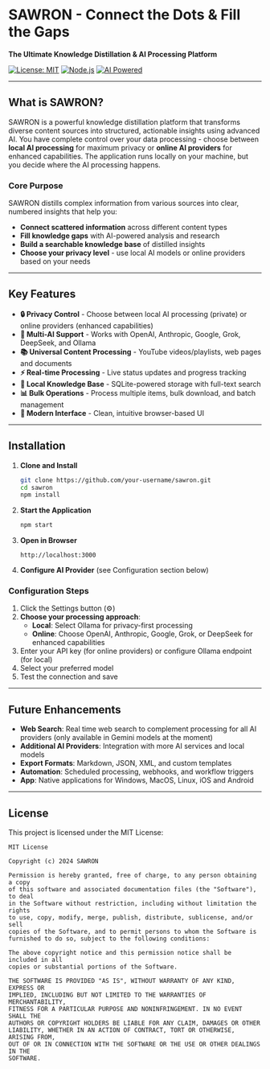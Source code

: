 # SAWRON - Connect the Dots & Fill the Gaps

**The Ultimate Knowledge Distillation & AI Processing Platform**

[![License: MIT](https://img.shields.io/badge/License-MIT-yellow.svg)](https://opensource.org/licenses/MIT)
[![Node.js](https://img.shields.io/badge/Node.js-v14+-green.svg)](https://nodejs.org/)
[![AI Powered](https://img.shields.io/badge/AI-Powered-blue.svg)](https://github.com/your-repo)

---

## What is SAWRON?

SAWRON is a powerful knowledge distillation platform that transforms diverse content sources into structured, actionable insights using advanced AI. You have complete control over your data processing - choose between **local AI processing** for maximum privacy or **online AI providers** for enhanced capabilities. The application runs locally on your machine, but you decide where the AI processing happens.

### Core Purpose

SAWRON distills complex information from various sources into clear, numbered insights that help you:
- **Connect scattered information** across different content types
- **Fill knowledge gaps** with AI-powered analysis and research
- **Build a searchable knowledge base** of distilled insights
- **Choose your privacy level** - use local AI models or online providers based on your needs

---

## Key Features

- **🔒 Privacy Control** - Choose between local AI processing (private) or online providers (enhanced capabilities)
- **🤖 Multi-AI Support** - Works with OpenAI, Anthropic, Google, Grok, DeepSeek, and Ollama
- **📚 Universal Content Processing** - YouTube videos/playlists, web pages and documents
- **⚡ Real-time Processing** - Live status updates and progress tracking
- **💾 Local Knowledge Base** - SQLite-powered storage with full-text search
- **📊 Bulk Operations** - Process multiple items, bulk download, and batch management
- **🎨 Modern Interface** - Clean, intuitive browser-based UI

---

## Installation


1. **Clone and Install**
   ```bash
   git clone https://github.com/your-username/sawron.git
   cd sawron
   npm install
   ```

2. **Start the Application**
   ```bash
   npm start
   ```

3. **Open in Browser**
   ```
   http://localhost:3000
   ```

4. **Configure AI Provider** (see Configuration section below)

### Configuration Steps
1. Click the Settings button (⚙️)
2. **Choose your processing approach**:
   - **Local**: Select Ollama for privacy-first processing
   - **Online**: Choose OpenAI, Anthropic, Google, Grok, or DeepSeek for enhanced capabilities
3. Enter your API key (for online providers) or configure Ollama endpoint (for local)
4. Select your preferred model
5. Test the connection and save


---

## Future Enhancements

- **Web Search**: Real time web search to complement processing for all AI providers (only available in Gemini models at the moment)
- **Additional AI Providers**: Integration with more AI services and local models
- **Export Formats**: Markdown, JSON, XML, and custom templates
- **Automation**: Scheduled processing, webhooks, and workflow triggers
- **App**: Native applications for Windows, MacOS, Linux, iOS and Android

---

## License

This project is licensed under the MIT License:

```
MIT License

Copyright (c) 2024 SAWRON

Permission is hereby granted, free of charge, to any person obtaining a copy
of this software and associated documentation files (the "Software"), to deal
in the Software without restriction, including without limitation the rights
to use, copy, modify, merge, publish, distribute, sublicense, and/or sell
copies of the Software, and to permit persons to whom the Software is
furnished to do so, subject to the following conditions:

The above copyright notice and this permission notice shall be included in all
copies or substantial portions of the Software.

THE SOFTWARE IS PROVIDED "AS IS", WITHOUT WARRANTY OF ANY KIND, EXPRESS OR
IMPLIED, INCLUDING BUT NOT LIMITED TO THE WARRANTIES OF MERCHANTABILITY,
FITNESS FOR A PARTICULAR PURPOSE AND NONINFRINGEMENT. IN NO EVENT SHALL THE
AUTHORS OR COPYRIGHT HOLDERS BE LIABLE FOR ANY CLAIM, DAMAGES OR OTHER
LIABILITY, WHETHER IN AN ACTION OF CONTRACT, TORT OR OTHERWISE, ARISING FROM,
OUT OF OR IN CONNECTION WITH THE SOFTWARE OR THE USE OR OTHER DEALINGS IN THE
SOFTWARE.
```